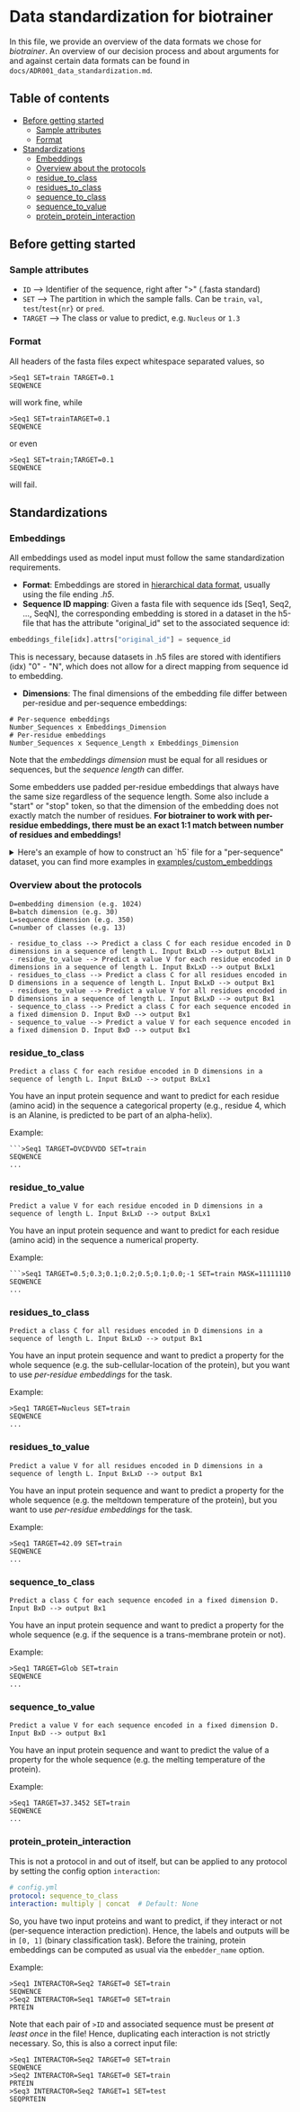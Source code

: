 # Data standardization for biotrainer

In this file, we provide an overview of the data formats we chose for *biotrainer*.
An overview of our decision process and about arguments for and against certain data formats can be found in
`docs/ADR001_data_standardization.md`.

## Table of contents

<!-- toc -->

- [Before getting started](#before-getting-started)
  * [Sample attributes](#sample-attributes)
  * [Format](#format)
- [Standardizations](#standardizations)
  * [Embeddings](#embeddings)
  * [Overview about the protocols](#overview-about-the-protocols)
  * [residue_to_class](#residue_to_class)
  * [residues_to_class](#residues_to_class)
  * [sequence_to_class](#sequence_to_class)
  * [sequence_to_value](#sequence_to_value)
  * [protein_protein_interaction](#protein_protein_interaction)

<!-- tocstop -->

## Before getting started

### Sample attributes
  - `ID` --> Identifier of the sequence, right after ">" (.fasta standard) 
  - `SET` --> The partition in which the sample falls. Can be `train`, `val`, `test`/`test{nr}` or `pred`.
  - `TARGET` --> The class or value to predict, e.g. `Nucleus` or `1.3`

### Format
All headers of the fasta files expect whitespace separated values, so
```fasta
>Seq1 SET=train TARGET=0.1
SEQWENCE
```
will work fine, while
```fasta
>Seq1 SET=trainTARGET=0.1
SEQWENCE
```
or even
```fasta
>Seq1 SET=train;TARGET=0.1
SEQWENCE
```
will fail.

## Standardizations

### Embeddings

All embeddings used as model input must follow the same standardization requirements. 
* **Format**: Embeddings are stored in [hierarchical data format](https://en.wikipedia.org/wiki/Hierarchical_Data_Format),
usually using the file ending *.h5*.
* **Sequence ID mapping**: Given a fasta file with sequence ids [Seq1, Seq2, ..., SeqN], the corresponding embedding
is stored in a dataset in the h5-file that has the attribute "original_id" set to the associated sequence id:
```python
embeddings_file[idx].attrs["original_id"] = sequence_id
```
This is necessary, because datasets in .h5 files are stored with identifiers (idx) "0" - "N", which does not allow
for a direct mapping from sequence id to embedding.
* **Dimensions**: The final dimensions of the embedding file differ between per-residue and per-sequence embeddings:
```text
# Per-sequence embeddings
Number_Sequences x Embeddings_Dimension
# Per-residue embeddings
Number_Sequences x Sequence_Length x Embeddings_Dimension
```
Note that the *embeddings dimension* must be equal for all residues or sequences, but the *sequence length* can differ.

Some embedders use padded per-residue embeddings that always have the same size regardless of the sequence length. 
Some also include a "start" or "stop" token, so that the dimension of the embedding does not exactly match the 
number of residues. 
**For biotrainer to work with per-residue embeddings, there must be an exact 1:1 match 
between number of residues and embeddings!**

<details>
<summary>Here's an example of how to construct an `h5` file for a "per-sequence" dataset, 
you can find more examples in <a href="../examples/custom_embeddings">examples/custom_embeddings</a></summary>

```
import h5py

per_sequence_embeddings_path = "/path/to/disk/file.h5"

proteins = [
  {
    'id': "My fav sequence",
    'embeddings': [4,3,2,4]
    'sequence': 'SEQVENCE'
  }
]

with h5py.File(per_sequence_embeddings_path, "w") as output_embeddings_file:
    for i, protein in enumerate(proteins):
        # Using f"S{i}" to avoid having integer keys
        output_embeddings_file.create_dataset(f"S{i}", data=protein['embeddings'])

        # !!IMPORTANT:
        # Don't use original sequence id as key in h5 file because h5 keys don't accept special characters
        # re-assign the original id as an attribute to the dataset instead:
        output_embeddings_file[f"S{i}"].attrs["original_id"] = protein['id']
```
</details>

### Overview about the protocols

```text
D=embedding dimension (e.g. 1024)
B=batch dimension (e.g. 30)
L=sequence dimension (e.g. 350)
C=number of classes (e.g. 13)

- residue_to_class --> Predict a class C for each residue encoded in D dimensions in a sequence of length L. Input BxLxD --> output BxLx1
- residue_to_value --> Predict a value V for each residue encoded in D dimensions in a sequence of length L. Input BxLxD --> output BxLx1
- residues_to_class --> Predict a class C for all residues encoded in D dimensions in a sequence of length L. Input BxLxD --> output Bx1
- residues_to_value --> Predict a value V for all residues encoded in D dimensions in a sequence of length L. Input BxLxD --> output Bx1
- sequence_to_class --> Predict a class C for each sequence encoded in a fixed dimension D. Input BxD --> output Bx1
- sequence_to_value --> Predict a value V for each sequence encoded in a fixed dimension D. Input BxD --> output Bx1
```

### residue_to_class
```text
Predict a class C for each residue encoded in D dimensions in a sequence of length L. Input BxLxD --> output BxLx1
```

You have an input protein sequence and want to predict 
for each residue (amino acid) in the sequence a categorical property 
(e.g., residue 4, which is an Alanine, is predicted to be part of an alpha-helix).

Example:
```fasta
```>Seq1 TARGET=DVCDVVDD SET=train
SEQWENCE
...
```

### residue_to_value
```text
Predict a value V for each residue encoded in D dimensions in a sequence of length L. Input BxLxD --> output BxLx1
```

You have an input protein sequence and want to predict 
for each residue (amino acid) in the sequence a numerical property.

Example:
```fasta
```>Seq1 TARGET=0.5;0.3;0.1;0.2;0.5;0.1;0.0;-1 SET=train MASK=11111110
SEQWENCE
...
```

### residues_to_class
```text
Predict a class C for all residues encoded in D dimensions in a sequence of length L. Input BxLxD --> output Bx1
```

You have an input protein sequence and want to predict a property for the whole sequence 
(e.g. the sub-cellular-location of the protein), but you want to use *per-residue embeddings* for the task.

Example:
```fasta
>Seq1 TARGET=Nucleus SET=train
SEQWENCE
...
```

### residues_to_value
```text
Predict a value V for all residues encoded in D dimensions in a sequence of length L. Input BxLxD --> output Bx1
```

You have an input protein sequence and want to predict a property for the whole sequence 
(e.g. the meltdown temperature of the protein), but you want to use *per-residue embeddings* for the task.

Example:
```fasta
>Seq1 TARGET=42.09 SET=train
SEQWENCE
...
```

### sequence_to_class
```text
Predict a class C for each sequence encoded in a fixed dimension D. Input BxD --> output Bx1
```

You have an input protein sequence and want to predict a property for the whole sequence
(e.g. if the sequence is a trans-membrane protein or not).

Example:
```fasta
>Seq1 TARGET=Glob SET=train
SEQWENCE
...
```

### sequence_to_value
```text
Predict a value V for each sequence encoded in a fixed dimension D. Input BxD --> output Bx1
```

You have an input protein sequence and want to predict the value of a property for the whole sequence
(e.g. the melting temperature of the protein).

Example:
```fasta
>Seq1 TARGET=37.3452 SET=train
SEQWENCE
...
```

### protein_protein_interaction

This is not a protocol in and out of itself, but can be applied to any protocol by setting the config option
`interaction`:
```yaml
# config.yml
protocol: sequence_to_class
interaction: multiply | concat  # Default: None
```

So, you have two input proteins and want to predict, if they interact or not (per-sequence interaction prediction).
Hence, the labels and outputs will be in `[0, 1]` (binary classification task).
Before the training, protein embeddings can be computed as usual via the `embedder_name` option.

Example:
```fasta
>Seq1 INTERACTOR=Seq2 TARGET=0 SET=train
SEQWENCE
>Seq2 INTERACTOR=Seq1 TARGET=0 SET=train
PRTEIN
```

Note that each pair of `>ID` and associated sequence must be present *at least once* in the file! Hence, duplicating
each interaction is not strictly necessary.
So, this is also a correct input file:
```fasta
>Seq1 INTERACTOR=Seq2 TARGET=0 SET=train
SEQWENCE
>Seq2 INTERACTOR=Seq1 TARGET=0 SET=train
PRTEIN
>Seq3 INTERACTOR=Seq2 TARGET=1 SET=test
SEQPRTEIN
```

